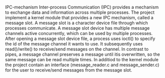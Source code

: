 IPC-mechanism
Inter-process Communication (IPC) provides a mechanism to exchange data and information across multiple processes.
The project implement a kernel module that provides a new IPC mechanism, called a message slot. A message slot is a character device file through which processes communicate.
A message slot device has multiple message channels active concurrently, which can be used by multiple processes. After opening a message slot device file, a process uses ioctl() to specify the id of the message channel it wants to use. It subsequently uses read()/write() to receive/send messages on the channel. In contrast to pipes, a message channel preserves a message until itis overwritten, so the same message can be read multiple times. In additiod to the kernel module the project contain an interface (message_reader.c and message_sender.c) for the user to receive/send messages from the message slot.
